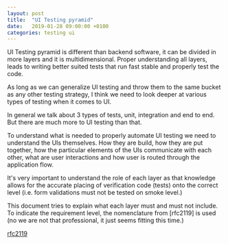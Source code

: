 ```yaml
---
layout: post
title:  "UI Testing pyramid"
date:   2019-01-28 09:00:00 +0100
categories: testing ui
---
```




UI Testing pyramid is different than backend software, it can be divided in more layers and it is multidimensional. Proper understanding all layers, leads to writing better suited tests that run fast stable and properly test the code.






As long as we can generalize UI testing and throw them to the same bucket as any other testing strategy, I think we need to look deeper at various types of testing when it comes to UI.

In general we talk about 3 types of tests, unit, integration and end to end. But there are much more to UI testing than that.

To understand what is needed to properly automate UI testing we need to understand the UIs themselves. How they are build, how they are put together, how the particular elements of the UIs communicate with each other, what are user interactions and how user is routed through the application flow.





It's very important to understand the role of each layer as that knowledge allows for the accurate placing of verification code (tests) onto the correct level (i.e. form validations must not be tested on smoke level.)

This document tries to explain what each layer must and must not include. To indicate the requirement level, the nomenclature from [rfc2119] is used (no we are not that professional, it just seems fitting this time.)

[rfc2119](https://tools.ietf.org/html/rfc2119)
